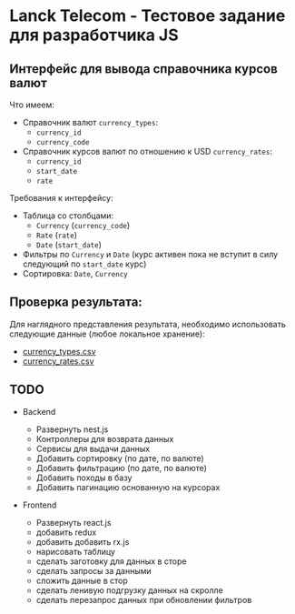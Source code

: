 # Lanck Telecom - Тестовое задание для разработчика JS 

## Интерфейс для вывода справочника курсов валют

Что имеем:
-	Справочник валют `currency_types`:
    - `currency_id`
    - `currency_code`
-	Справочник курсов валют по отношению к USD `currency_rates`:
    - `currency_id` 
    - `start_date` 
    - `rate`


Требования к интерфейсу:
-	Таблица со столбцами:
    -	`Currency` (`currency_code`)
    -	`Rate` (`rate`)
    -	`Date` (`start_date`)
-	Фильтры по `Currency` и `Date` (курс активен пока не вступит в силу следующий по `start_date` курс)
-	Сортировка: `Date`, `Currency`


## Проверка результата:
Для наглядного представления результата, необходимо использовать следующие данные (любое локальное хранение):
- [currency_types.csv](https://github.com/dimazollo/LanckTele-TestTask/blob/main/currency_types.csv)
- [currency_rates.csv](https://github.com/dimazollo/LanckTele-TestTask/blob/main/currency_rates.csv)

## TODO
- Backend
  - Развернуть nest.js
  - Контроллеры для возврата данных
  - Сервисы для выдачи данных
  - Добавить сортировку (по дате, по валюте)
  - Добавить фильтрацию (по дате, по валюте)
  - Добавить походы в базу
  - Добавить пагинацию основанную на курсорах


- Frontend
  - Развернуть react.js
  - добавить redux
  - добавить добавить rx.js
  - нарисовать таблицу
  - сделать заготовку для данных в сторе
  - сделать запросы за данными
  - сложить данные в стор
  - сделать ленивую подгрузку данных на скролле
  - сделать перезапрос данных при обновлении фильтров
